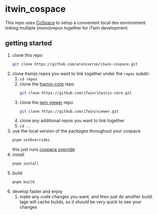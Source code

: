 # itwin_cospace

This repo uses [CoSpace](https://github.com/aruniverse/cospace) to setup a convenient local dev environment linking multiple (mono)repos together for iTwin development.

## getting started

1. clone this repo
   ```sh
   git clone https://github.com/aruniverse/itwin-cospace.git
   ```
2. clone itwinjs repos you want to link together under the `repos` subdir:
   1. `cd repos`
   2. clone the [itwinjs-core](https://github.com/iTwin/itwinjs-core) repo
      ```sh
      git clone https://github.com/iTwin/itwinjs-core.git
      ```
   3. clone the [iwin viewer](https://github.com/iTwin/viewer) repo
      ```sh
      git clone https://github.com/iTwin/viewer.git
      ```
   4. clone any additional repos you want to link together
   5. `cd ..`
3. use the local version of the packages throughout your cospace
   ```sh
   pnpm setOverrides
   ```
   this just runs [cospace override](https://aruniverse.github.io/cospace/docs/cli-usage#override)
4. install
   ```sh
   pnpm install
   ```
5. build
   ```sh
   pnpm build
   ```
6. develop faster and enjoy
   1. make any code changes you want, and then just do another build. lage will cache builds, so it should be very quick to see your changes
